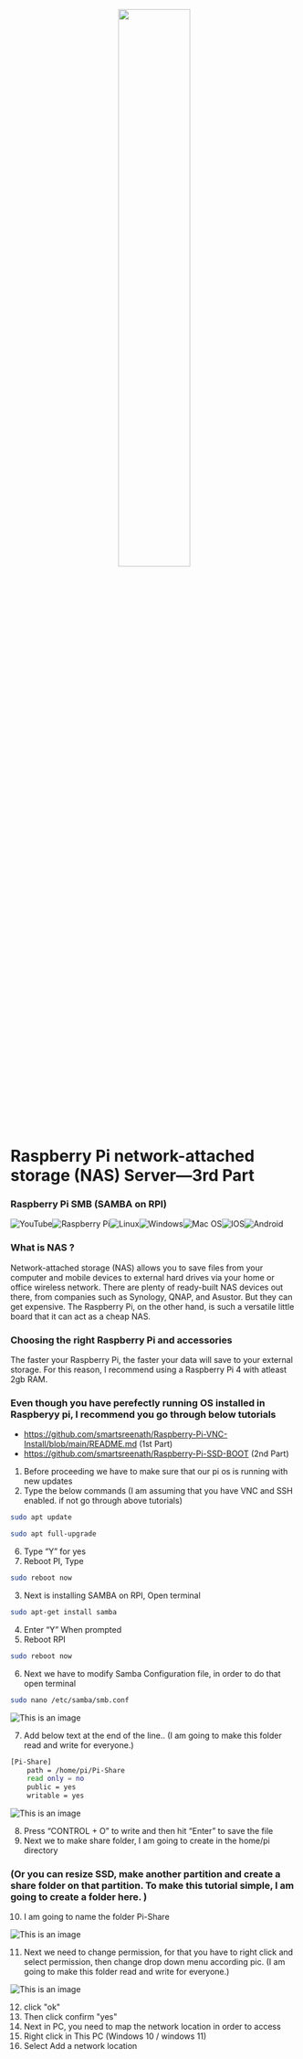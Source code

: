 <p align="center">
  <img 
    width=50%
    height=50%
    src="https://i.imgur.com/b04QAsB.png"
  >
</p>

# Raspberry Pi network-attached storage (NAS) Server—3rd  Part
### Raspberry Pi SMB (SAMBA on RPI)



![YouTube](https://img.shields.io/badge/YouTube-%23FF0000.svg?style=for-the-badge&logo=YouTube&logoColor=white)![Raspberry Pi](https://img.shields.io/badge/-RaspberryPi-C51A4A?style=for-the-badge&logo=Raspberry-Pi)![Linux](https://img.shields.io/badge/Linux-FCC624?style=for-the-badge&logo=linux&logoColor=black)![Windows](https://img.shields.io/badge/Windows-0078D6?style=for-the-badge&logo=windows&logoColor=white)![Mac OS](https://img.shields.io/badge/mac%20os-000000?style=for-the-badge&logo=macos&logoColor=F0F0F0)![IOS](https://img.shields.io/badge/iOS-000000?style=for-the-badge&logo=ios&logoColor=white)![Android](https://img.shields.io/badge/Android-3DDC84?style=for-the-badge&logo=android&logoColor=white)

### What is NAS ?

Network-attached storage (NAS) allows you to save files from your computer and mobile devices to external hard drives via your home or office wireless network.
There are plenty of ready-built NAS devices out there, from companies such as Synology, QNAP, and Asustor. But they can get expensive.
The Raspberry Pi, on the other hand, is such a versatile little board that it can act as a cheap NAS.
### Choosing the right Raspberry Pi and accessories
The faster your Raspberry Pi, the faster your data will save to your external storage. For this reason, I recommend using a Raspberry Pi 4 with atleast 2gb RAM.

### Even though you have perefectly running OS installed in Raspberyy pi, I recommend you go through below tutorials
 - https://github.com/smartsreenath/Raspberry-Pi-VNC-Install/blob/main/README.md (1st Part)
- https://github.com/smartsreenath/Raspberry-Pi-SSD-BOOT (2nd Part)

1. Before proceeding we have to make sure that our pi os is running with new updates
2. Type the below commands (I am assuming that you have VNC and SSH enabled. if not go through above tutorials)
```sh
sudo apt update
```
```sh
sudo apt full-upgrade
```
6.	Type “Y” for yes
7.	Reboot PI, Type
```sh
sudo reboot now
```
3. Next is installing SAMBA on RPI, Open terminal
```sh
sudo apt-get install samba 
```
4.	Enter “Y”  When prompted
5.	Reboot RPI
```sh
sudo reboot now
```
6. Next  we have to modify Samba Configuration file, in order to do that open terminal
```sh
sudo nano /etc/samba/smb.conf
```

![This is an image](https://i.imgur.com/jjnlJ4r.jpg)

7.	Add below text at the end of the line.. 
(I am going to make this folder read and write for everyone.)
```sh
[Pi-Share]
    path = /home/pi/Pi-Share
    read only = no
    public = yes
    writable = yes
```
![This is an image](https://i.imgur.com/ho3x53G.jpg)

8.	Press “CONTROL + O” to write  and then hit “Enter” to save the file
9.  Next we to make share folder, I am going to create in the home/pi directory 
###  (Or you can resize SSD, make another partition and create a share folder on that partition. To make this tutorial simple, I am going to create a folder here.  )
10. I am going to name the folder Pi-Share

![This is an image](https://i.imgur.com/eaRYGfQ.jpg)

11. Next we need to change permission, for that you have to right click and select permission, then change drop down menu according pic. (I am going to make this folder read and write for everyone.)

![This is an image](https://i.imgur.com/qdteeko.jpg)

12. click "ok"
13. Then click confirm "yes"
14. Next in PC, you need to map the network location in order to access
15. Right click in This PC (Windows 10 / windows 11)
16. Select Add a network location
